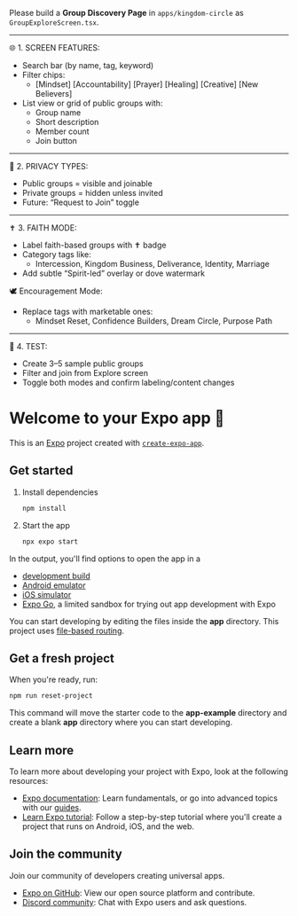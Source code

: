 Please build a **Group Discovery Page** in `apps/kingdom-circle` as `GroupExploreScreen.tsx`.

---

🌐 1. SCREEN FEATURES:

- Search bar (by name, tag, keyword)
- Filter chips:
  - [Mindset] [Accountability] [Prayer] [Healing] [Creative] [New Believers]
- List view or grid of public groups with:
  - Group name
  - Short description
  - Member count
  - Join button

---

🔐 2. PRIVACY TYPES:

- Public groups = visible and joinable
- Private groups = hidden unless invited
- Future: “Request to Join” toggle

---

✝️ 3. FAITH MODE:

- Label faith-based groups with ✝️ badge
- Category tags like:
  - Intercession, Kingdom Business, Deliverance, Identity, Marriage
- Add subtle “Spirit-led” overlay or dove watermark

🕊 Encouragement Mode:
- Replace tags with marketable ones:
  - Mindset Reset, Confidence Builders, Dream Circle, Purpose Path

---

🧪 4. TEST:

- Create 3–5 sample public groups
- Filter and join from Explore screen
- Toggle both modes and confirm labeling/content changes
# Welcome to your Expo app 👋

This is an [Expo](https://expo.dev) project created with [`create-expo-app`](https://www.npmjs.com/package/create-expo-app).

## Get started

1. Install dependencies

   ```bash
   npm install
   ```

2. Start the app

   ```bash
   npx expo start
   ```

In the output, you'll find options to open the app in a

- [development build](https://docs.expo.dev/develop/development-builds/introduction/)
- [Android emulator](https://docs.expo.dev/workflow/android-studio-emulator/)
- [iOS simulator](https://docs.expo.dev/workflow/ios-simulator/)
- [Expo Go](https://expo.dev/go), a limited sandbox for trying out app development with Expo

You can start developing by editing the files inside the **app** directory. This project uses [file-based routing](https://docs.expo.dev/router/introduction).

## Get a fresh project

When you're ready, run:

```bash
npm run reset-project
```

This command will move the starter code to the **app-example** directory and create a blank **app** directory where you can start developing.

## Learn more

To learn more about developing your project with Expo, look at the following resources:

- [Expo documentation](https://docs.expo.dev/): Learn fundamentals, or go into advanced topics with our [guides](https://docs.expo.dev/guides).
- [Learn Expo tutorial](https://docs.expo.dev/tutorial/introduction/): Follow a step-by-step tutorial where you'll create a project that runs on Android, iOS, and the web.

## Join the community

Join our community of developers creating universal apps.

- [Expo on GitHub](https://github.com/expo/expo): View our open source platform and contribute.
- [Discord community](https://chat.expo.dev): Chat with Expo users and ask questions.
